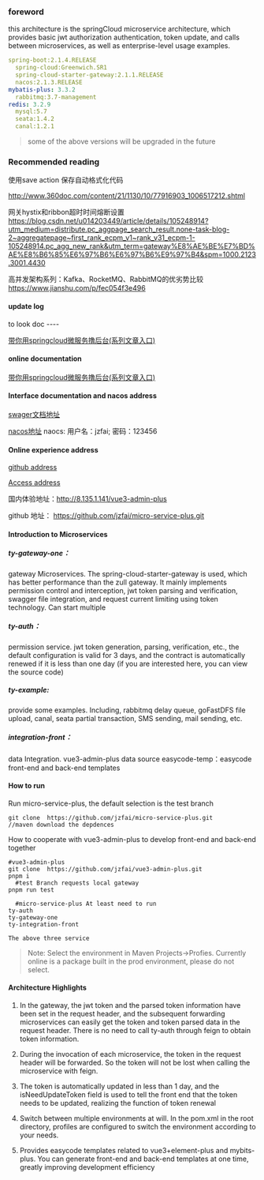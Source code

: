 ### foreword

this architecture is the springCloud microservice architecture, which provides basic jwt authorization authentication,
token update, and calls between microservices, as well as enterprise-level usage examples.

```yml
spring-boot:2.1.4.RELEASE
  spring-cloud:Greenwich.SR1
  spring-cloud-starter-gateway:2.1.1.RELEASE
  nacos:2.1.3.RELEASE
mybatis-plus: 3.3.2
  rabbitmq:3.7-management
redis: 3.2.9
  mysql:5.7
  seata:1.4.2
  canal:1.2.1  
```

> some of the above versions will be upgraded in the future

### Recommended reading

使用save action 保存自动格式化代码

http://www.360doc.com/content/21/1130/10/77916903_1006517212.shtml

网关hystix和ribbon超时时间熔断设置
https://blog.csdn.net/u014203449/article/details/105248914?utm_medium=distribute.pc_aggpage_search_result.none-task-blog-2~aggregatepage~first_rank_ecpm_v1~rank_v31_ecpm-1-105248914.pc_agg_new_rank&utm_term=gateway%E8%AE%BE%E7%BD%AE%E8%B6%85%E6%97%B6%E6%97%B6%E9%97%B4&spm=1000.2123.3001.4430

高并发架构系列：Kafka、RocketMQ、RabbitMQ的优劣势比较
https://www.jianshu.com/p/fec054f3e496

#### update log

to look doc ----

[带你用springcloud微服务撸后台(系列文章入口)](https://juejin.cn/post/7044843310204059655)

#### online documentation

[带你用springcloud微服务撸后台(系列文章入口)](https://juejin.cn/post/7044843310204059655)

#### Interface documentation and nacos address

[swager文档地址](http://8.135.1.141/micro-service-doc/swagger-ui.html)

[nacos地址](http://8.135.1.141:8848/nacos/)    naocs:    用户名：jzfai; 密码：123456

#### Online experience address

[github address](https://github.com/jzfai/micro-service-plus.git)

[Access address](http://8.135.1.141/vue3-admin-plus)

国内体验地址：http://8.135.1.141/vue3-admin-plus

github 地址：  https://github.com/jzfai/micro-service-plus.git

#### Introduction to Microservices

##### ty-gateway-one：

gateway Microservices. The spring-cloud-starter-gateway is used, which has better performance than the zull gateway. It
mainly implements permission control and interception, jwt token parsing and verification, swagger file integration, and
request current limiting using token technology. Can start multiple

##### ty-auth：

permission service. jwt token generation, parsing, verification, etc., the default configuration is valid for 3 days,
and the contract is automatically renewed if it is less than one day (if you are interested here, you can view the
source code)

##### ty-example:

provide some examples. Including, rabbitmq delay queue, goFastDFS file upload, canal, seata partial transaction, SMS
sending, mail sending, etc.

##### integration-front：

data Integration. vue3-admin-plus data source easycode-temp：easycode front-end and back-end templates

#### How to run

Run micro-service-plus, the default selection is the test branch

```
git clone  https://github.com/jzfai/micro-service-plus.git
//maven download the depdences
```

How to cooperate with vue3-admin-plus to develop front-end and back-end together

```shell
#vue3-admin-plus
git clone  https://github.com/jzfai/vue3-admin-plus.git
pnpm i
  #test Branch requests local gateway
pnpm run test

  #micro-service-plus At least need to run
ty-auth
ty-gateway-one
ty-integration-front

The above three service
```

> Note: Select the environment in Maven Projects->Profies. Currently online is a package built in the prod environment, please do not select.

#### Architecture Highlights

1. In the gateway, the jwt token and the parsed token information have been set in the request header, and the
   subsequent forwarding microservices can easily get the token and token parsed data in the request header. There is no
   need to call ty-auth through feign to obtain token information.

2. During the invocation of each microservice, the token in the request header will be forwarded. So the token will not
   be lost when calling the microservice with feign.

3. The token is automatically updated in less than 1 day, and the isNeedUpdateToken field is used to tell the front end
   that the token needs to be updated, realizing the function of token renewal

4. Switch between multiple environments at will. In the pom.xml in the root directory, profiles are configured to switch
   the environment according to your needs.

5. Provides easycode templates related to vue3+element-plus and mybits-plus. You can generate front-end and back-end
   templates at one time, greatly improving development efficiency